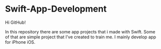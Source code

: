 # Swift-App-Development

Hi GitHub!

In this repository there are some app projects that i made with Swift. Some of that are simple project that I've created to train me. I mainly develop app for iPhone iOS. 

